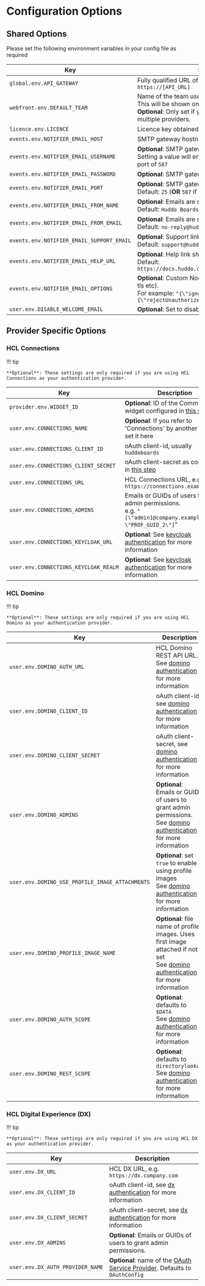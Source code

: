 # Configuration Options

## Shared Options

Please set the following environment variables in your config file as required

| Key                                       | Description                                                                                                                                                               |
| ----------------------------------------- | ------------------------------------------------------------------------------------------------------------------------------------------------------------------------- |
| `global.env.API_GATEWAY`                  | Fully qualified URL of the API in the format `https://[API_URL]`                                                                                                          |
| `webfront.env.DEFAULT_TEAM`               | Name of the team users will primarily login with.</br>This will be shown on the login page.</br>**Optional**: Only set if you are authenticating with multiple providers. |
| `licence.env.LICENCE`                     | Licence key obtained from the [Huddo Store](https://store.huddo.com)                                                                                                      |
| `events.env.NOTIFIER_EMAIL_HOST`          | SMTP gateway hostname, e.g. `smtp.ethereal.com`                                                                                                                           |
| `events.env.NOTIFIER_EMAIL_USERNAME`      | **Optional**: SMTP gateway authentication.<br/>Setting a value will enable auth and use the default port of `587`                                                         |
| `events.env.NOTIFIER_EMAIL_PASSWORD`      | **Optional**: SMTP gateway authentication password                                                                                                                        |
| `events.env.NOTIFIER_EMAIL_PORT`          | **Optional**: SMTP gateway port. <br/>Default: `25` (**OR** `587` if `NOTIFIER_EMAIL_USERNAME` is set)                                                                    |
| `events.env.NOTIFIER_EMAIL_FROM_NAME`     | **Optional**: Emails are sent from this name.<br/>Default: `Huddo Boards`                                                                                                 |
| `events.env.NOTIFIER_EMAIL_FROM_EMAIL`    | **Optional**: Emails are sent from this email address.<br/>Default: `no-reply@huddo.com`                                                                                  |
| `events.env.NOTIFIER_EMAIL_SUPPORT_EMAIL` | **Optional**: Support link shown in emails.<br/>Default: `support@huddo.com`                                                                                              |
| `events.env.NOTIFIER_EMAIL_HELP_URL`      | **Optional**: Help link shown in new user welcome email.<br/>Default: `https://docs.huddo.com/boards/howto/knowledgebase/`                                                |
| `events.env.NOTIFIER_EMAIL_OPTIONS`       | **Optional**: Custom NodeMailer email options (insecure tls etc).<br/>For example: `"{\"ignoreTLS\": true,\"tls\":{\"rejectUnauthorized\":false}}"`                       |
| `user.env.DISABLE_WELCOME_EMAIL`          | **Optional**: Set to disable welcome emails for users                                                                                                                     |

## Provider Specific Options

### HCL Connections

!!! tip

    **Optional**: These settings are only required if you are using HCL Connections as your authentication provider.

| Key                                   | Description                                                                                                            |
| ------------------------------------- | ---------------------------------------------------------------------------------------------------------------------- |
| `provider.env.WIDGET_ID`              | **Optional**: ID of the Community widget configured in [this step](../connections/widgets-on-prem.md#community-widget) |
| `user.env.CONNECTIONS_NAME`           | **Optional**: If you refer to 'Connections' by another name, set it here                                               |
| `user.env.CONNECTIONS_CLIENT_ID`      | oAuth client-id, usually `huddoboards`                                                                                 |
| `user.env.CONNECTIONS_CLIENT_SECRET`  | oAuth client-secret as configured in [this step](../connections/auth-on-prem.md)                                       |
| `user.env.CONNECTIONS_URL`            | HCL Connections URL, e.g. `https://connections.example.com`                                                            |
| `user.env.CONNECTIONS_ADMINS`         | Emails or GUIDs of users to grant admin permissions.<br/>e.g. `"[\"admin1@company.example.com\", \"PROF_GUID_2\"]`"    |
| `user.env.CONNECTIONS_KEYCLOAK_URL`   | **Optional**: See [keycloak authentication](../connections/keycloak.md) for more information                           |
| `user.env.CONNECTIONS_KEYCLOAK_REALM` | **Optional**: See [keycloak authentication](../connections/keycloak.md) for more information                           |

### HCL Domino

!!! tip

    **Optional**: These settings are only required if you are using HCL Domino as your authentication provider.

| Key                                             | Description                                                                                                                                             |
| ----------------------------------------------- | ------------------------------------------------------------------------------------------------------------------------------------------------------- |
| `user.env.DOMINO_AUTH_URL`                      | HCL Domino REST API URL. See [domino authentication](../domino/index.md) for more information                                                           |
| `user.env.DOMINO_CLIENT_ID`                     | oAuth client-id, see [domino authentication](../domino/index.md) for more information                                                                   |
| `user.env.DOMINO_CLIENT_SECRET`                 | oAuth client-secret, see [domino authentication](../domino/index.md) for more information                                                               |
| `user.env.DOMINO_ADMINS`                        | **Optional**: Emails or GUIDs of users to grant admin permissions.<br/>See [domino authentication](../domino/index.md) for more information             |
| `user.env.DOMINO_USE_PROFILE_IMAGE_ATTACHMENTS` | **Optional**: set `true` to enable using profile images<br>See [domino authentication](../domino/index.md) for more information                         |
| `user.env.DOMINO_PROFILE_IMAGE_NAME`            | **Optional**: file name of profile images. Uses first image attached if not set<br>See [domino authentication](../domino/index.md) for more information |
| `user.env.DOMINO_AUTH_SCOPE`                    | **Optional**: defaults to `$DATA`<br>See [domino authentication](../domino/index.md) for more information                                               |
| `user.env.DOMINO_REST_SCOPE`                    | **Optional**: defaults to `directorylookup`<br>See [domino authentication](../domino/index.md) for more information                                     |

### HCL Digital Experience (DX)

!!! tip

    **Optional**: These settings are only required if you are using HCL DX as your authentication provider.

| Key                              | Description                                                                                            |
| -------------------------------- | ------------------------------------------------------------------------------------------------------ |
| `user.env.DX_URL`                | HCL DX URL, e.g. `https://dx.company.com`                                                              |
| `user.env.DX_CLIENT_ID`          | oAuth client-id, see [dx authentication](../dx/auth/websphere.md) for more information                 |
| `user.env.DX_CLIENT_SECRET`      | oAuth client-secret, see [dx authentication](../dx/auth/websphere.md) for more information             |
| `user.env.DX_ADMINS`             | **Optional**: Emails or GUIDs of users to grant admin permissions.                                     |
| `user.env.DX_AUTH_PROVIDER_NAME` | **Optional**: name of the [OAuth Service Provider](../dx/auth/websphere.md). Defaults to `OAuthConfig` |
